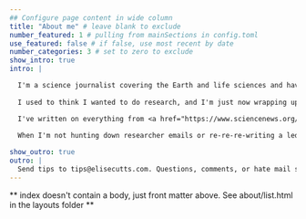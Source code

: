 ```yaml
---
## Configure page content in wide column
title: "About me" # leave blank to exclude
number_featured: 1 # pulling from mainSections in config.toml
use_featured: false # if false, use most recent by date
number_categories: 3 # set to zero to exclude
show_intro: true
intro: |

  I'm a science journalist covering the Earth and life sciences and have written for *Scientific American*, *Science*, AGU's *Eos*, *Science News*, and more. 
  
  I used to think I wanted to do research, and I'm just now wrapping up my Master's degree in geobiology at MIT. Before that, spent at Fulbright at the University of Southern Denmark and studied geobiology at Caltech. My research background is a tangled knot of biology, planetary science, and geology, and I love writing stories about all three.

  I've written on everything from <a href="https://www.sciencenews.org/article/antarctica-microbes-habitability-aliens-extraterrestrial">the limits of microbial life</a> to <a href ='https://www.scientificamerican.com/article/rivers-dump-mercury-into-coastal-fisheries/'>mercury pollution</a>, and am especially interested in what happens when life, the Earth, and people interract.
  
  When I'm not hunting down researcher emails or re-re-re-writing a lede, I'm probably either getting lost in some forest, adding to my too-tall stack of German flashcards, or overthinking a tweet.

show_outro: true
outro: |
  Send tips to tips@elisecutts.com. Questions, comments, or hate mail should go to me@elisecutts.com. 
---
```


** index doesn't contain a body, just front matter above.
See about/list.html in the layouts folder **